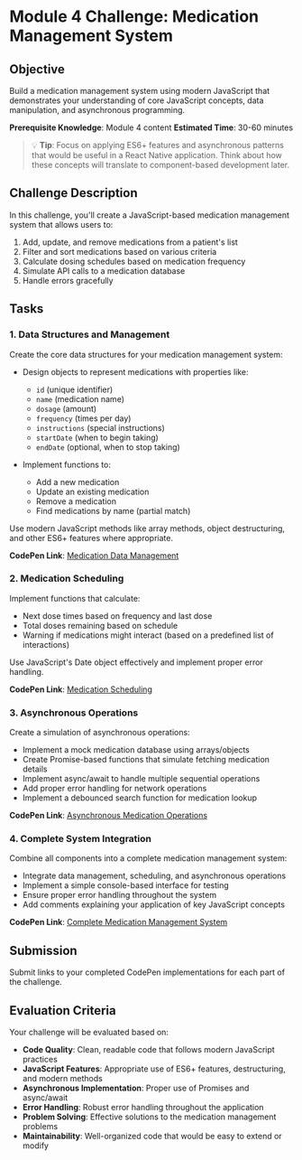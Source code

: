 # Module 4 Challenge: Medication Management System

## Objective
Build a medication management system using modern JavaScript that demonstrates your understanding of core JavaScript concepts, data manipulation, and asynchronous programming.

**Prerequisite Knowledge**: Module 4 content
**Estimated Time**: 30-60 minutes

> 💡 **Tip**: Focus on applying ES6+ features and asynchronous patterns that would be useful in a React Native application. Think about how these concepts will translate to component-based development later.

## Challenge Description

In this challenge, you'll create a JavaScript-based medication management system that allows users to:

1. Add, update, and remove medications from a patient's list
2. Filter and sort medications based on various criteria
3. Calculate dosing schedules based on medication frequency
4. Simulate API calls to a medication database
5. Handle errors gracefully

## Tasks

### 1. Data Structures and Management

Create the core data structures for your medication management system:

- Design objects to represent medications with properties like:
  - `id` (unique identifier)
  - `name` (medication name)
  - `dosage` (amount)
  - `frequency` (times per day)
  - `instructions` (special instructions)
  - `startDate` (when to begin taking)
  - `endDate` (optional, when to stop taking)
  
- Implement functions to:
  - Add a new medication
  - Update an existing medication
  - Remove a medication
  - Find medications by name (partial match)

Use modern JavaScript methods like array methods, object destructuring, and other ES6+ features where appropriate.

**CodePen Link**: [Medication Data Management](https://codepen.io/your-username/pen/create)

### 2. Medication Scheduling

Implement functions that calculate:

- Next dose times based on frequency and last dose
- Total doses remaining based on schedule
- Warning if medications might interact (based on a predefined list of interactions)

Use JavaScript's Date object effectively and implement proper error handling.

**CodePen Link**: [Medication Scheduling](https://codepen.io/your-username/pen/create)

### 3. Asynchronous Operations

Create a simulation of asynchronous operations:

- Implement a mock medication database using arrays/objects
- Create Promise-based functions that simulate fetching medication details
- Implement async/await to handle multiple sequential operations
- Add proper error handling for network operations
- Implement a debounced search function for medication lookup

**CodePen Link**: [Asynchronous Medication Operations](https://codepen.io/your-username/pen/create)

### 4. Complete System Integration

Combine all components into a complete medication management system:

- Integrate data management, scheduling, and asynchronous operations
- Implement a simple console-based interface for testing
- Ensure proper error handling throughout the system
- Add comments explaining your application of key JavaScript concepts

**CodePen Link**: [Complete Medication Management System](https://codepen.io/your-username/pen/create)

## Submission

Submit links to your completed CodePen implementations for each part of the challenge.

## Evaluation Criteria

Your challenge will be evaluated based on:

- **Code Quality**: Clean, readable code that follows modern JavaScript practices
- **JavaScript Features**: Appropriate use of ES6+ features, destructuring, and modern methods
- **Asynchronous Implementation**: Proper use of Promises and async/await
- **Error Handling**: Robust error handling throughout the application
- **Problem Solving**: Effective solutions to the medication management problems
- **Maintainability**: Well-organized code that would be easy to extend or modify 